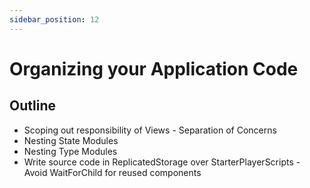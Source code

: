 ```yaml
---
sidebar_position: 12
---
```


# Organizing your Application Code

## Outline
- Scoping out responsibility of Views - Separation of Concerns
- Nesting State Modules
- Nesting Type Modules
- Write source code in ReplicatedStorage over StarterPlayerScripts - Avoid
WaitForChild for reused components